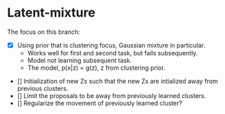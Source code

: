 # Latent-mixture
The focus on this branch:  
- [x] Using prior that is clustering focus, Gaussian mixture in particular.  
     - Works well for first and second task, but fails subsequently.  
     - Model not learning subsequent task.  
     - The model, p(x|z) = g(z), z from clustering prior.
- [] Initialization of new Zs such that the new Zs are intialized away from previous clusters.  
- [] Limit the proposals to be away from previously learned clusters.
- [] Regularize the movement of previously learned cluster?
